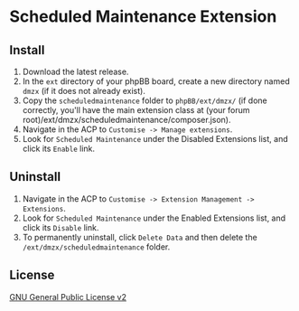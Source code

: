 # Scheduled Maintenance Extension

## Install
1. Download the latest release.
2. In the `ext` directory of your phpBB board, create a new directory named `dmzx` (if it does not already exist).
3. Copy the `scheduledmaintenance` folder to `phpBB/ext/dmzx/` (if done correctly, you'll have the main extension class at (your forum root)/ext/dmzx/scheduledmaintenance/composer.json).
4. Navigate in the ACP to `Customise -> Manage extensions`.
5. Look for `Scheduled Maintenance` under the Disabled Extensions list, and click its `Enable` link.

## Uninstall
1. Navigate in the ACP to `Customise -> Extension Management -> Extensions`.
2. Look for `Scheduled Maintenance` under the Enabled Extensions list, and click its `Disable` link.
3. To permanently uninstall, click `Delete Data` and then delete the `/ext/dmzx/scheduledmaintenance` folder.

## License
[GNU General Public License v2](http://opensource.org/licenses/GPL-2.0)
